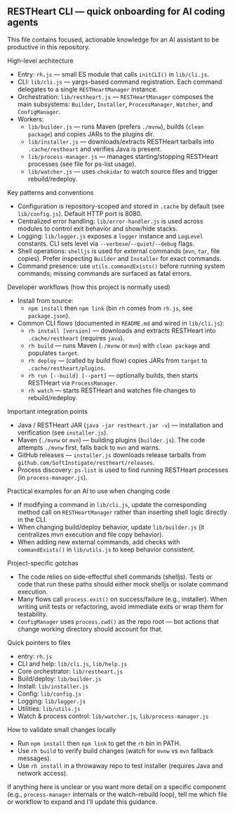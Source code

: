 ## RESTHeart CLI — quick onboarding for AI coding agents

This file contains focused, actionable knowledge for an AI assistant to be productive in this repository.

High-level architecture
- Entry: `rh.js` — small ES module that calls `initCLI()` in `lib/cli.js`.
- CLI: `lib/cli.js` — yargs-based command registration. Each command delegates to a single `RESTHeartManager` instance.
- Orchestration: `lib/restheart.js` — `RESTHeartManager` composes the main subsystems: `Builder`, `Installer`, `ProcessManager`, `Watcher`, and `ConfigManager`.
- Workers:
  - `lib/builder.js` — runs Maven (prefers `./mvnw`), builds (`clean package`) and copies JARs to the plugins dir.
  - `lib/installer.js` — downloads/extracts RESTHeart tarballs into `.cache/restheart` and verifies Java is present.
  - `lib/process-manager.js` — manages starting/stopping RESTHeart processes (see file for ps-list usage).
  - `lib/watcher.js` — uses `chokidar` to watch source files and trigger rebuild/redeploy.

Key patterns and conventions
- Configuration is repository-scoped and stored in `.cache` by default (see `lib/config.js`). Default HTTP port is 8080.
- Centralized error handling: `lib/error-handler.js` is used across modules to control exit behavior and show/hide stacks.
- Logging: `lib/logger.js` exposes a `logger` instance and `LogLevel` constants. CLI sets level via `--verbose`/`--quiet`/`--debug` flags.
- Shell operations: `shelljs` is used for external commands (`mvn`, `tar`, file copies). Prefer inspecting `Builder` and `Installer` for exact commands.
- Command presence: use `utils.commandExists()` before running system commands; missing commands are surfaced as fatal errors.

Developer workflows (how this project is normally used)
- Install from source:
  - `npm install` then `npm link` (bin `rh` comes from `rh.js`, see `package.json`).
- Common CLI flows (documented in `README.md` and wired in `lib/cli.js`):
  - `rh install [version]` — downloads and extracts RESTHeart into `.cache/restheart` (requires `java`).
  - `rh build` — runs Maven (`./mvnw` or `mvn`) with `clean package` and populates `target`.
  - `rh deploy` — (called by build flow) copies JARs from `target` to `.cache/restheart/plugins`.
  - `rh run [--build] [--port]` — optionally builds, then starts RESTHeart via `ProcessManager`.
  - `rh watch` — starts RESTHeart and watches file changes to rebuild/redeploy.

Important integration points
- Java / RESTHeart JAR (`java -jar restheart.jar -v`) — installation and verification (see `installer.js`).
- Maven (`./mvnw` or `mvn`) — building plugins (`builder.js`). The code attempts `./mvnw` first, falls back to `mvn` and warns.
- GitHub releases — `installer.js` downloads release tarballs from `github.com/SoftInstigate/restheart/releases`.
- Process discovery: `ps-list` is used to find running RESTHeart processes (in `process-manager.js`).

Practical examples for an AI to use when changing code
- If modifying a command in `lib/cli.js`, update the corresponding method call on `RESTHeartManager` rather than inserting shell logic directly in the CLI.
- When changing build/deploy behavior, update `lib/builder.js` (it centralizes mvn execution and file copy behavior).
- When adding new external commands, add checks with `commandExists()` in `lib/utils.js` to keep behavior consistent.

Project-specific gotchas
- The code relies on side-effectful shell commands (shelljs). Tests or code that run these paths should either mock shelljs or isolate command execution.
- Many flows call `process.exit()` on success/failure (e.g., installer). When writing unit tests or refactoring, avoid immediate exits or wrap them for testability.
- `ConfigManager` uses `process.cwd()` as the repo root — bot actions that change working directory should account for that.

Quick pointers to files
- entry: `rh.js`
- CLI and help: `lib/cli.js`, `lib/help.js`
- Core orchestrator: `lib/restheart.js`
- Build/deploy: `lib/builder.js`
- Install: `lib/installer.js`
- Config: `lib/config.js`
- Logging: `lib/logger.js`
- Utilities: `lib/utils.js`
- Watch & process control: `lib/watcher.js`, `lib/process-manager.js`

How to validate small changes locally
- Run `npm install` then `npm link` to get the `rh` bin in PATH.
- Use `rh build` to verify build changes (watch for `mvnw` vs `mvn` fallback messages).
- Use `rh install` in a throwaway repo to test installer (requires Java and network access).

If anything here is unclear or you want more detail on a specific component (e.g., `process-manager` internals or the watch-rebuild loop), tell me which file or workflow to expand and I'll update this guidance.
